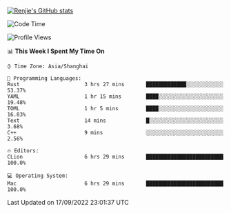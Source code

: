 [![Renjie's GitHub stats](https://github-readme-stats.vercel.app/api?username=liurenjie1024&show_icons=true&theme=chartreuse-dark)](https://github.com/anuraghazra/github-readme-stats)

<!--START_SECTION:waka-->
![Code Time](http://img.shields.io/badge/Code%20Time-156%20hrs%2041%20mins-blue)

![Profile Views](http://img.shields.io/badge/Profile%20Views-6-blue)

📊 **This Week I Spent My Time On** 

```text
⌚︎ Time Zone: Asia/Shanghai

💬 Programming Languages: 
Rust                     3 hrs 27 mins       █████████████░░░░░░░░░░░░   53.37% 
YAML                     1 hr 15 mins        ████░░░░░░░░░░░░░░░░░░░░░   19.48% 
TOML                     1 hr 5 mins         ████░░░░░░░░░░░░░░░░░░░░░   16.83% 
Text                     14 mins             █░░░░░░░░░░░░░░░░░░░░░░░░   3.68% 
C++                      9 mins              ░░░░░░░░░░░░░░░░░░░░░░░░░   2.56%

🔥 Editors: 
CLion                    6 hrs 29 mins       █████████████████████████   100.0%

💻 Operating System: 
Mac                      6 hrs 29 mins       █████████████████████████   100.0%

```


 Last Updated on 17/09/2022 23:01:37 UTC
<!--END_SECTION:waka-->

